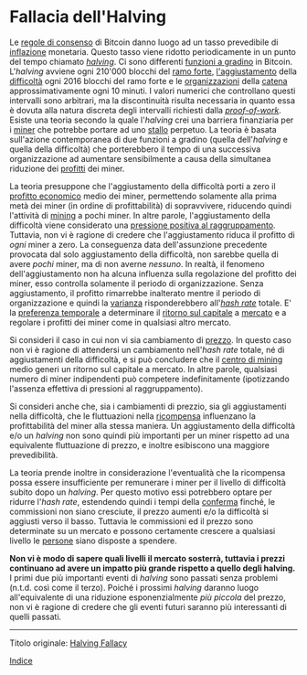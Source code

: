 # Fallacia dell'Halving



Le [regole di consenso](ch101-glossary.md#regole-di-consenso) di Bitcoin danno luogo ad un tasso prevedibile di [inflazione](ch101-glossary.md#inflazione) monetaria. Questo tasso viene ridotto periodicamente in un punto del tempo chiamato [_halving_](ch101-glossary.md#dimezzamento-halving). Ci sono differenti [funzioni a gradino](https://it.wikipedia.org/wiki/Funzione_gradino) in Bitcoin. L'_halving_ avviene ogni 210'000 blocchi del [ramo forte](ch101-glossary.md#ramo-forte-strong-branch), [l'aggiustamento](ch101-glossary.md#aggiustamento) della [difficoltà](ch101-glossary.md#difficoltà) ogni 2016 blocchi del ramo forte e le [organizzazioni](ch101-glossary.md#organizzazione) della [catena](ch101-glossary.md#catena) approssimativamente ogni 10 minuti. I valori numerici che controllano questi intervalli sono arbitrari, ma la discontinuità risulta necessaria in quanto essa è dovuta alla natura discreta degli intervalli richiesti dalla [_proof-of-work_](ch101-glossary.md#prova). Esiste una teoria secondo la quale l'_halving_ crei una barriera finanziaria per i [miner](ch101-glossary.md#miner) che potrebbe portare ad uno [stallo](ch101-glossary.md#stallo) perpetuo. La teoria è basata sull'azione contemporanea di due funzioni a gradino (quella dell'_halving_ e quella della difficoltà) che porterebbero il tempo di una successiva organizzazione ad aumentare sensibilmente a causa della simultanea riduzione dei [profitti](ch101-glossary.md#profitto) dei miner.

La teoria presuppone che l'aggiustamento della difficoltà porti a zero il [profitto economico](https://www.investopedia.com/terms/e/economicprofit.asp) medio dei miner, permettendo solamente alla prima metà dei miner (in ordine di profittabilità) di sopravvivere, riducendo quindi l'attività di [mining](ch101-glossary.md#centro-di-mining-mine) a pochi miner. In altre parole, l'aggiustamento della difficoltà viene considerato una [pressione positiva al raggruppamento](ch039-pooling-pressure-risk.md). Tuttavia, non vi è ragione di credere che l'aggiustamento riduca il profitto di _ogni_ miner a zero. La conseguenza data dell'assunzione precedente provocata dal solo aggiustamento della difficoltà, non sarebbe quella di avere _pochi_ miner, ma di non averne _nessuno_. In realtà, il fenomeno dell'aggiustamento non ha alcuna influenza sulla regolazione del profitto dei miner,  esso controlla solamente il periodo di organizzazione. Senza aggiustamento, il profitto rimarrebbe inalterato mentre il periodo di organizzazione e quindi la [varianza](ch101-glossary.md#varianza) risponderebbero all'[_hash  rate_](ch101-glossary.md#hash-rate) totale. E' la [preferenza temporale](https://en.wikipedia.org/wiki/Time_preference) a determinare il [ritorno sul capitale](ch101-glossary.md#interesse) a [mercato](ch101-glossary.md#mercato) e a regolare i profitti dei miner come in qualsiasi altro mercato.

Si consideri il caso in cui non vi sia cambiamento di [prezzo](ch101-glossary.md#prezzo). In questo caso non vi è ragione di attendersi un cambiamento nell'_hash rate_ totale, né di aggiustamenti della difficoltà, e si può concludere che il [centro di mining](ch101-glossary.md#centro-di-mining-mine) medio generi un ritorno sul capitale a mercato. In altre parole, qualsiasi numero di miner indipendenti può competere indefinitamente (ipotizzando l'assenza effettiva di pressioni al raggruppamento).

Si consideri anche che, sia i cambiamenti di prezzio, sia gli aggiustamenti nella difficoltà, che le fluttuazioni nella [ricompensa](ch101-glossary.md#ricompensa-reward) influenzano la profittabilità del miner alla stessa maniera. Un aggiustamento della difficoltà e/o un _halving_ non sono quindi più importanti per un miner rispetto ad una equivalente fluttuazione di prezzo, e inoltre esibiscono una maggiore prevedibilità.

La teoria prende inoltre in considerazione l'eventualità che la ricompensa possa essere insufficiente per remunerare i miner per il livello di difficoltà subito dopo un _halving_. Per questo motivo essi potrebbero optare per ridurre l'_hash rate_, estendendo quindi i tempi della [conferma](ch101-glossary.md#conferma) finché, le commissioni non siano cresciute, il prezzo aumenti e/o la difficoltà si aggiusti verso il basso. Tuttavia le commissioni ed il prezzo sono determinate su un mercato e possono certamente crescere a qualsiasi livello le [persone](ch101-glossary.md#persona) siano disposte a spendere. 

**Non vi è modo di sapere quali livelli il mercato sosterrà, tuttavia i prezzi continuano ad avere un impatto più grande rispetto a quello degli halving.** I primi due più importanti eventi di _halving_ sono passati senza problemi (n.t.d. così come il terzo). Poiché i prossimi _halving_ daranno luogo all'equivalente di una riduzione esponenzialmente _più piccola_ del prezzo, non vi è ragione di credere che gli eventi futuri saranno più interessanti di quelli passati.

---

Titolo originale: [Halving Fallacy](https://github.com/libbitcoin/libbitcoin-system/wiki/Halving-Fallacy)

[Indice](/README.md)

